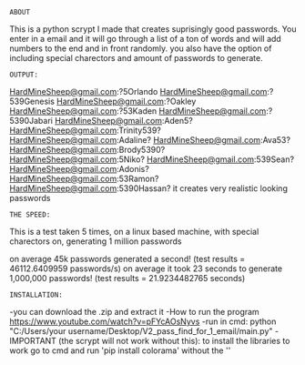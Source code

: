     ABOUT
This is a python scrypt I made that creates suprisingly good passwords. You enter in a email and it will go through a list of a ton of words and will add numbers to the end and in front randomly. you also have the option of including special charectors and amount of passwords to generate.

    OUTPUT:
HardMineSheep@gmail.com:?5Orlando
HardMineSheep@gmail.com:?539Genesis
HardMineSheep@gmail.com:?Oakley
HardMineSheep@gmail.com:?53Kaden
HardMineSheep@gmail.com:?5390Jabari
HardMineSheep@gmail.com:Aden5?
HardMineSheep@gmail.com:Trinity539?
HardMineSheep@gmail.com:Adaline?
HardMineSheep@gmail.com:Ava53?
HardMineSheep@gmail.com:Brody5390?
HardMineSheep@gmail.com:5Niko?
HardMineSheep@gmail.com:539Sean?
HardMineSheep@gmail.com:Adonis?
HardMineSheep@gmail.com:53Ramon?
HardMineSheep@gmail.com:5390Hassan?
it creates very realistic looking passwords

    THE SPEED:
    
This is a test taken 5 times, on a linux based machine, with special charectors on, generating 1 million passwords

on average 45k passwords generated a second! (test results = 46112.6409959 passwords/s)
on average it took 23 seconds to generate 1,000,000 passwords! (test results = 21.9234482765 seconds)


    INSTALLATION:
-you can download the .zip and extract it
-How to run the program https://www.youtube.com/watch?v=pFYcAOsNyvs
-run in cmd: python "C:/Users/your username/Desktop/V2_pass_find_for_1_email/main.py"
-IMPORTANT (the scrypt will not work without this):
to install the libraries to work go to cmd and run 'pip install colorama' without the ''
